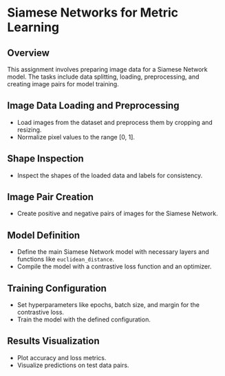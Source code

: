 # Siamese Networks for Metric Learning

## Overview
This assignment involves preparing image data for a Siamese Network model. The tasks include data splitting, loading, preprocessing, and creating image pairs for model training.

## Image Data Loading and Preprocessing
- Load images from the dataset and preprocess them by cropping and resizing.
- Normalize pixel values to the range [0, 1].

## Shape Inspection
- Inspect the shapes of the loaded data and labels for consistency.

## Image Pair Creation
- Create positive and negative pairs of images for the Siamese Network.

## Model Definition
- Define the main Siamese Network model with necessary layers and functions like `euclidean_distance`.
- Compile the model with a contrastive loss function and an optimizer.

## Training Configuration
- Set hyperparameters like epochs, batch size, and margin for the contrastive loss.
- Train the model with the defined configuration.

## Results Visualization
- Plot accuracy and loss metrics.
- Visualize predictions on test data pairs.